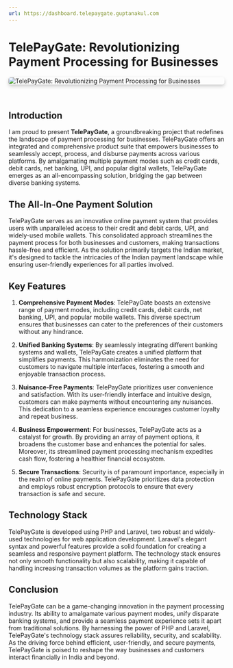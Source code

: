 ```yaml
---
url: https://dashboard.telepaygate.guptanakul.com
---
```


# TelePayGate: Revolutionizing Payment Processing for Businesses

<div style="box-shadow: 0 4px 8px 0 rgba(0,0,0,0.2);border-radius: 5px;">
    <img src="/images/projects/TelePayGate_merchant_dashboard.png" alt="TelePayGate: Revolutionizing Payment Processing for Businesses" style="border-radius: 5px;">
</div>

&nbsp;
## Introduction

I am proud to present **TelePayGate**, a groundbreaking project that redefines the landscape of payment processing for businesses. TelePayGate offers an integrated and comprehensive product suite that empowers businesses to seamlessly accept, process, and disburse payments across various platforms. By amalgamating multiple payment modes such as credit cards, debit cards, net banking, UPI, and popular digital wallets, TelePayGate emerges as an all-encompassing solution, bridging the gap between diverse banking systems.

## The All-In-One Payment Solution

TelePayGate serves as an innovative online payment system that provides users with unparalleled access to their credit and debit cards, UPI, and widely-used mobile wallets. This consolidated approach streamlines the payment process for both businesses and customers, making transactions hassle-free and efficient. As the solution primarily targets the Indian market, it's designed to tackle the intricacies of the Indian payment landscape while ensuring user-friendly experiences for all parties involved.

## Key Features

1. **Comprehensive Payment Modes**: TelePayGate boasts an extensive range of payment modes, including credit cards, debit cards, net banking, UPI, and popular mobile wallets. This diverse spectrum ensures that businesses can cater to the preferences of their customers without any hindrance.

2. **Unified Banking Systems**: By seamlessly integrating different banking systems and wallets, TelePayGate creates a unified platform that simplifies payments. This harmonization eliminates the need for customers to navigate multiple interfaces, fostering a smooth and enjoyable transaction process.

3. **Nuisance-Free Payments**: TelePayGate prioritizes user convenience and satisfaction. With its user-friendly interface and intuitive design, customers can make payments without encountering any nuisances. This dedication to a seamless experience encourages customer loyalty and repeat business.

4. **Business Empowerment**: For businesses, TelePayGate acts as a catalyst for growth. By providing an array of payment options, it broadens the customer base and enhances the potential for sales. Moreover, its streamlined payment processing mechanism expedites cash flow, fostering a healthier financial ecosystem.

5. **Secure Transactions**: Security is of paramount importance, especially in the realm of online payments. TelePayGate prioritizes data protection and employs robust encryption protocols to ensure that every transaction is safe and secure.

## Technology Stack

TelePayGate is developed using PHP and Laravel, two robust and widely-used technologies for web application development. Laravel's elegant syntax and powerful features provide a solid foundation for creating a seamless and responsive payment platform. The technology stack ensures not only smooth functionality but also scalability, making it capable of handling increasing transaction volumes as the platform gains traction.

## Conclusion

TelePayGate can be a game-changing innovation in the payment processing industry. Its ability to amalgamate various payment modes, unify disparate banking systems, and provide a seamless payment experience sets it apart from traditional solutions. By harnessing the power of PHP and Laravel, TelePayGate's technology stack assures reliability, security, and scalability. As the driving force behind efficient, user-friendly, and secure payments, TelePayGate is poised to reshape the way businesses and customers interact financially in India and beyond.
